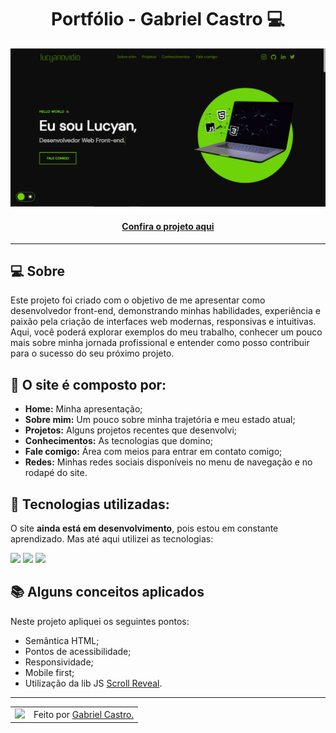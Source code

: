 <h1 align="center">Portfólio - Gabriel Castro 💻</h1>

![Imagem do projeto finalizado](assets/images/projects/portifolio.png)

<h4 align="center"><a href="https://github.com/gabrielcastro9/portifolio">Confira o projeto aqui</a></h4>

---

## 💻 Sobre

Este projeto foi criado com o objetivo de me apresentar como desenvolvedor front-end, demonstrando minhas habilidades, experiência e paixão pela criação de interfaces web modernas, responsivas e intuitivas. Aqui, você poderá explorar exemplos do meu trabalho, conhecer um pouco mais sobre minha jornada profissional e entender como posso contribuir para o sucesso do seu próximo projeto.

## 🤯 O site é composto por:

- **Home:** Minha apresentação;
- **Sobre mim:** Um pouco sobre minha trajetória e meu estado atual;
- **Projetos:** Alguns projetos recentes que desenvolvi;
- **Conhecimentos:** As tecnologias que domino;
- **Fale comigo:** Área com meios para entrar em contato comigo;
- **Redes:** Minhas redes sociais disponíveis no menu de navegação e no rodapé do site.

## 🧠 Tecnologias utilizadas:

O site **ainda está em desenvolvimento**, pois estou em constante aprendizado. Mas até aqui utilizei as tecnologias:

<div>
    <img src="https://img.shields.io/badge/HTML5-E34F26?style=for-the-badge&logo=html5&logoColor=white" />
    <img src="https://img.shields.io/badge/CSS3-1572B6?style=for-the-badge&logo=css3&logoColor=white" />
    <img src="https://img.shields.io/badge/JavaScript-F7DF1E?style=for-the-badge&logo=javascript&logoColor=black" />
</div>

## 📚 Alguns conceitos aplicados

Neste projeto apliquei os seguintes pontos:

- Semântica HTML;
- Pontos de acessibilidade;
- Responsividade;
- Mobile first;
- Utilização da lib JS <a href="https://scrollrevealjs.org">Scroll Reveal</a>.

---

<table>
  <tr>
    <td>
      <img src="assets/images/foto-perfil.png" width="100px" />
    </td>
    <td>
      Feito por <a href="https://www.linkedin.com/in/gabriel-de-castro-1602092bb/">Gabriel Castro.</a>
    </td>
  </tr>
</table>

